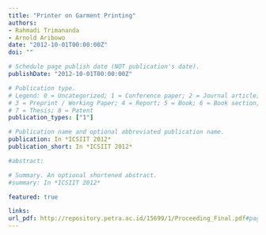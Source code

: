 ```yaml
---
title: "Printer on Garment Printing"
authors:
- Rahmadi Trimananda
- Arnold Aribowo
date: "2012-10-01T00:00:00Z"
doi: ""

# Schedule page publish date (NOT publication's date).
publishDate: "2012-10-01T00:00:00Z"

# Publication type.
# Legend: 0 = Uncategorized; 1 = Conference paper; 2 = Journal article;
# 3 = Preprint / Working Paper; 4 = Report; 5 = Book; 6 = Book section;
# 7 = Thesis; 8 = Patent
publication_types: ["1"]

# Publication name and optional abbreviated publication name.
publication: In *ICSIIT 2012*
publication_short: In *ICSIIT 2012*

#abstract: 

# Summary. An optional shortened abstract.
#summary: In *ICSIIT 2012*

featured: true

links:
url_pdf: http://repository.petra.ac.id/15699/1/Proceeding_Final.pdf#page=233
---
```

